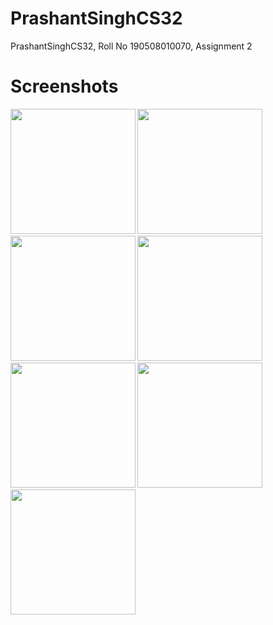 # PrashantSinghCS32
 PrashantSinghCS32, Roll No 190508010070, Assignment 2
# Screenshots
<p><b> <b><p>
<img src ="https://user-images.githubusercontent.com/72181295/137642387-0cc12a9b-a380-4053-980d-3a7609556379.png" width="200" height="200">
<img src ="https://user-images.githubusercontent.com/72181295/137642403-541f4140-9a84-4b9e-9cfb-233414303b72.png" width="200" height="200">
<img src ="https://user-images.githubusercontent.com/72181295/137642417-ec9c6a92-2017-4213-9479-b974c193e1cf.png" width="200" height="200">
<img src ="https://user-images.githubusercontent.com/72181295/137642440-c406d39b-b009-43f1-88be-dcb59218976a.png" width="200" height="200">
<img src ="https://user-images.githubusercontent.com/72181295/137642455-7fed10e2-3671-468d-88b8-296694a84bbd.png" width="200" height="200">
<img src ="https://user-images.githubusercontent.com/72181295/137642465-44ade83f-541c-479f-8400-bdb76c310b90.png" width="200" height="200">
<img src ="https://user-images.githubusercontent.com/72181295/137642478-babd907c-3a9e-4fd0-8a73-d743d8bc42ca.jpeg" width="200" height="200">
